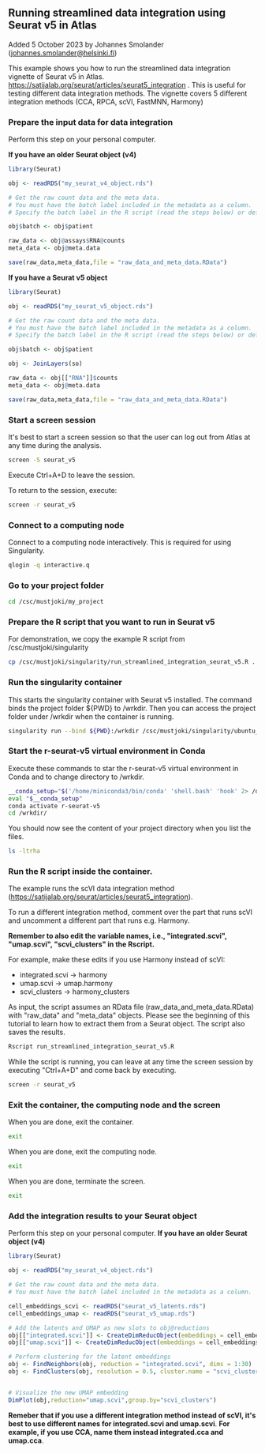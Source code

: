 ## Running streamlined data integration using Seurat v5 in Atlas

Added 5 October 2023 by Johannes Smolander (johannes.smolander@helsinki.fi)

This example shows you how to run the streamlined data integration vignette of Seurat v5 in Atlas.
https://satijalab.org/seurat/articles/seurat5_integration . This is useful for testing different data integration methods.
The vignette covers 5 different integration methods (CCA, RPCA, scVI, FastMNN, Harmony)

### Prepare the input data for data integration 
Perform this step on your personal computer.

**If you have an older Seurat object (v4)**
```R
library(Seurat)

obj <- readRDS("my_seurat_v4_object.rds")

# Get the raw count data and the meta data. 
# You must have the batch label included in the metadata as a column.
# Specify the batch label in the R script (read the steps below) or define a new column.

obj$batch <- obj$patient

raw_data <- obj@assays$RNA@counts
meta_data <- obj@meta.data

save(raw_data,meta_data,file = "raw_data_and_meta_data.RData")
```

**If you have a Seurat v5 object**
```R
library(Seurat)

obj <- readRDS("my_seurat_v5_object.rds")

# Get the raw count data and the meta data. 
# You must have the batch label included in the metadata as a column.
# Specify the batch label in the R script (read the steps below) or define a new column.

obj$batch <- obj$patient

obj <- JoinLayers(so)

raw_data <- obj[["RNA"]]$counts
meta_data <- obj@meta.data

save(raw_data,meta_data,file = "raw_data_and_meta_data.RData")
```

### Start a screen session 
It's best to start a screen session so that the user can log out from Atlas at any time during the analysis.
```bash
screen -S seurat_v5
```
Execute Ctrl+A+D to leave the session.

To return to the session, execute:
```bash
screen -r seurat_v5
```

### Connect to a computing node 

Connect to a computing node interactively. This is required for using Singularity.
```bash
qlogin -q interactive.q
```

### Go to your project folder

```bash
cd /csc/mustjoki/my_project
```

### Prepare the R script that you want to run in Seurat v5

For demonstration, we copy the example R script from /csc/mustjoki/singularity
```bash
cp /csc/mustjoki/singularity/run_streamlined_integration_seurat_v5.R .
```


### Run the singularity container

This starts the singularity container with Seurat v5 installed. 
The command binds the project folder ${PWD} to /wrkdir.
Then you can access the project folder under /wrkdir when the container is running.
```bash
singularity run --bind ${PWD}:/wrkdir /csc/mustjoki/singularity/ubuntu_seuratv5.sif
```

### Start the r-seurat-v5 virtual environment in Conda

Execute these commands to star the r-seurat-v5 virtual environment in Conda and to change directory to /wrkdir.
```bash
__conda_setup="$('/home/miniconda3/bin/conda' 'shell.bash' 'hook' 2> /dev/null)"
eval "$__conda_setup"
conda activate r-seurat-v5
cd /wrkdir/
```

You should now see the content of your project directory when you list the files.
```bash
ls -ltrha
```

### Run the R script inside the container. 

The example runs the scVI data integration method (https://satijalab.org/seurat/articles/seurat5_integration).

To run a different integration method, comment over the part that runs scVI and uncomment a different part that runs e.g. Harmony.

**Remember to also edit the variable names, i.e., "integrated.scvi", "umap.scvi", "scvi_clusters" in the Rscript.** 

For example, make these edits if you use Harmony instead of scVI:

- integrated.scvi -> harmony
- umap.scvi -> umap.harmony
- scvi_clusters -> harmony_clusters

As input, the script assumes an RData file (raw_data_and_meta_data.RData) with "raw_data" and "meta_data" objects.
Please see the beginning of this tutorial to learn how to extract them from a Seurat object.
The script also saves the results.

```bash
Rscript run_streamlined_integration_seurat_v5.R
```
While the script is running, you can leave at any time the screen session by executing "Ctrl+A+D" and come back by executing.

```bash
screen -r seurat_v5
```


### Exit the container, the computing node and the screen 

When you are done, exit the container.

```bash
exit
```

When you are done, exit the computing node.

```bash
exit
```

When you are done, terminate the screen.

```bash
exit
```

### Add the integration results to your Seurat object

Perform this step on your personal computer.
**If you have an older Seurat object (v4)**
```R
library(Seurat)

obj <- readRDS("my_seurat_v4_object.rds")

# Get the raw count data and the meta data. 
# You must have the batch label included in the metadata as a column.

cell_embeddings_scvi <- readRDS("seurat_v5_latents.rds")
cell_embeddings_umap <- readRDS("seurat_v5_umap.rds")

# Add the latents and UMAP as new slots to obj@reductions
obj[["integrated.scvi"]] <- CreateDimReducObject(embeddings = cell_embeddings_scvi)
obj[["umap.scvi"]] <- CreateDimReducObject(embeddings = cell_embeddings_umap)

# Perform clustering for the latent embeddings
obj <- FindNeighbors(obj, reduction = "integrated.scvi", dims = 1:30)
obj <- FindClusters(obj, resolution = 0.5, cluster.name = "scvi_clusters")  


# Visualize the new UMAP embedding
DimPlot(obj,reduction="umap.scvi",group.by="scvi_clusters")
```

**Remeber that if you use a different integration method instead of scVI, it's best to use different names for integrated.scvi and umap.scvi**.
**For example, if you use CCA, name them instead integrated.cca and umap.cca**.


